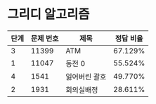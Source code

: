 # 그리디 알고리즘

| 단계 | 문제 번호 | 제목 | 정답 비율 |
| --- | --- | --- | --- |
| 3 | 11399 | ATM | 67.129% | 
| 1 | 11047 | 동전 0 | 55.524% | 
| 4 | 1541 | 잃어버린 괄호 | 49.770% | 
| 2 | 1931 | 회의실배정 | 28.611% | 

